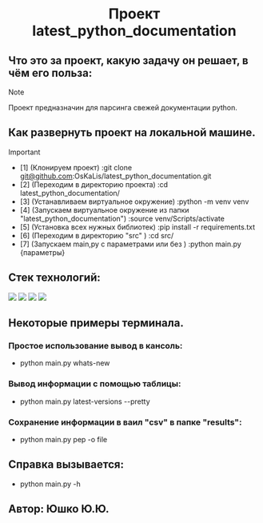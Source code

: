 <div id="header" align="center">
  <h1>Проект latest_python_documentation</h1>
</div>

## Что это за проект, какую задачу он решает, в чём его польза:
> [!NOTE]
> Проект предназначин для парсинга свежей документации python.

## Как развернуть проект на локальной машине.
> [!IMPORTANT]
> * [1] (Клонируем проект) :git clone git@github.com:OsKaLis/latest_python_documentation.git
> * [2] (Переходим в директорию проекта) :cd latest_python_documentation/
> * [3] (Устанавливаем виртуальное окружение) :python -m venv venv
> * [4] (Запускаем виртуальное окружение из папки "latest_python_documentation") :source venv/Scripts/activate
> * [5] (Установка всех нужных библиотек) :pip install -r requirements.txt
> * [6] (Переходим в директорию "src" ) :cd src/
> * [7] (Запускаем main,py с параметрами или без ) :python main.py {параметры}

## Cтек технологий:
<img src="https://img.shields.io/badge/Python_-3.9.10-Green"> <img src="https://img.shields.io/badge/BeautifulSoup_-4.9.3-blue"> <img src="https://img.shields.io/badge/tqdm_-4.61.0-red">
<img src="https://img.shields.io/badge/prettytable_-2.1.0-aqua">

## Некоторые примеры терминала.

### Простое использование вывод в кансоль:
* python main.py whats-new

### Вывод информации с помощью таблицы:
* python main.py latest-versions --pretty

### Сохранение информации в ваил "csv" в папке "results":
* python main.py pep -o file

## Справка вызывается:
* python main.py -h

## Автор: Юшко Ю.Ю.
